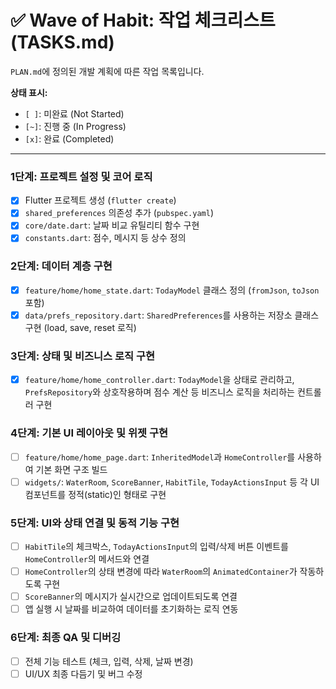# ✅ Wave of Habit: 작업 체크리스트 (TASKS.md)

`PLAN.md`에 정의된 개발 계획에 따른 작업 목록입니다.

**상태 표시:**
- `[ ]`: 미완료 (Not Started)
- `[~]`: 진행 중 (In Progress)
- `[x]`: 완료 (Completed)

---

### 1단계: 프로젝트 설정 및 코어 로직

- [x] Flutter 프로젝트 생성 (`flutter create`)
- [x] `shared_preferences` 의존성 추가 (`pubspec.yaml`)
- [x] `core/date.dart`: 날짜 비교 유틸리티 함수 구현
- [x] `constants.dart`: 점수, 메시지 등 상수 정의

### 2단계: 데이터 계층 구현

- [x] `feature/home/home_state.dart`: `TodayModel` 클래스 정의 (`fromJson`, `toJson` 포함)
- [x] `data/prefs_repository.dart`: `SharedPreferences`를 사용하는 저장소 클래스 구현 (load, save, reset 로직)

### 3단계: 상태 및 비즈니스 로직 구현

- [x] `feature/home/home_controller.dart`: `TodayModel`을 상태로 관리하고, `PrefsRepository`와 상호작용하며 점수 계산 등 비즈니스 로직을 처리하는 컨트롤러 구현

### 4단계: 기본 UI 레이아웃 및 위젯 구현

- [ ] `feature/home/home_page.dart`: `InheritedModel`과 `HomeController`를 사용하여 기본 화면 구조 빌드
- [ ] `widgets/`: `WaterRoom`, `ScoreBanner`, `HabitTile`, `TodayActionsInput` 등 각 UI 컴포넌트를 정적(static)인 형태로 구현

### 5단계: UI와 상태 연결 및 동적 기능 구현

- [ ] `HabitTile`의 체크박스, `TodayActionsInput`의 입력/삭제 버튼 이벤트를 `HomeController`의 메서드와 연결
- [ ] `HomeController`의 상태 변경에 따라 `WaterRoom`의 `AnimatedContainer`가 작동하도록 구현
- [ ] `ScoreBanner`의 메시지가 실시간으로 업데이트되도록 연결
- [ ] 앱 실행 시 날짜를 비교하여 데이터를 초기화하는 로직 연동

### 6단계: 최종 QA 및 디버깅

- [ ] 전체 기능 테스트 (체크, 입력, 삭제, 날짜 변경)
- [ ] UI/UX 최종 다듬기 및 버그 수정

